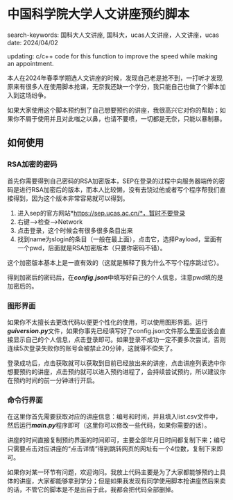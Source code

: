 # 中国科学院大学人文讲座预约脚本
search-keywords: 国科大人文讲座, 国科大，ucas人文讲座，人文讲座，ucas
date: 2024/04/02

updating: c/c++ code for this function to improve the speed while making an appointment.

本人在2024年春季学期选人文讲座的时候，发现自己老是抢不到，一打听才发现原来有很多人在使用脚本抢课，无奈我还缺一个学分，我只能自己也做了个脚本加入到这场纷争。

如果大家使用这个脚本预约到了自己想要预约的讲座，我很高兴它对你的帮助；如果你不屑于使用并且对此嗤之以鼻，也请不要喷，一切都是无奈，只能以暴制暴。

## 如何使用

### RSA加密的密码

首先你需要得到自己密码的RSA加密版本，SEP在登录的过程中向服务器端传的密码是进行RSA加密后的版本，而本人比较懒，没有去饶过他或者写个程序帮我们直接得到，因为这个版本非常容易就可以得到。

1. 进入sep的官方网站*https://sep.ucas.ac.cn/*，暂时不要登录
2. 右键—>检查—>Network
3. 点击登录，这个时候会有很多很多条目出来
4. 找到name为slogin的条目（一般在最上面），点击它，选择Payload，里面有一个pwd，后面就是RSA加密版本（只要你密码不错）。

这个加密版本基本上是一直有效的（这就是解释了我为什么不写个程序跳过它）。

得到加密后的密码后，在***config.json***中填写好自己的个人信息，注意pwd填的是加密后的。

### 图形界面

如果你不太擅长去更改代码以便更个性化的使用，可以使用图形界面。运行***guiversion.py***文件，如果你事先已经填写好了config.json文件那么里面应该会直接显示自己的个人信息，点击登录即可。如果登录不成功一定不要多次尝试，否则连续5次登录失败你的账号会被禁止20分钟，这就得不偿失了。

登录成功后，点击获取就可以获取到目前已经放出来的讲座，点击讲座列表选中你想要预约的讲座，点击预约就可以进入预约进程了，会持续尝试预约，所以建议你在预约时间的前一分钟进行开启。

### 命令行界面

在这里你首先需要获取对应的讲座信息：编号和时间，并且填入list.csv文件中，然后运行***main.py***程序即可（这里你可以修改一些代码，如果你需要的话）。

讲座的时间直接复制预约界面的时间即可，主要全部年月日时间都复制下来；编号只需要点击对应讲座的“点击详情”得到跳转网页的网址有一个4位数，复制下来即可。



如果你对某一环节有问题，欢迎询问。我放上代码主要是为了大家都能够预约上具体的讲座，大家都能够拿到学分；但是如果我发现有同学使用脚本抢讲座然后来卖的话，不管它的脚本是不是出自于此，我都会把代码全部删掉。


